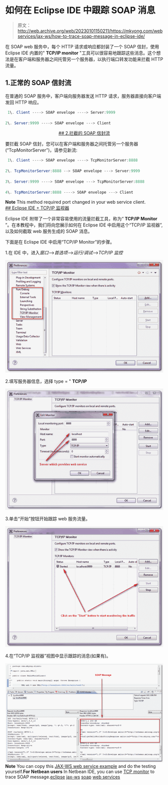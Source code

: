 # 如何在 Eclipse IDE 中跟踪 SOAP 消息

> 原文：<http://web.archive.org/web/20230101150211/https://mkyong.com/webservices/jax-ws/how-to-trace-soap-message-in-eclipse-ide/>

在 SOAP web 服务中，每个 HTTP 请求或响应都封装了一个 SOAP 信封，使用 Eclipse IDE 内置的" **TCP/IP monitor** "工具可以很容易地跟踪这些消息。这个想法是在客户端和服务器之间托管另一个服务器，以执行端口转发功能来拦截 HTTP 流量。

## 1.正常的 SOAP 信封流

在普通的 SOAP 服务中，客户端向服务器发送 HTTP 请求，服务器直接向客户端发回 HTTP 响应。

```java
 1\. Client ----> SOAP envelope ----> Server:9999

2\. Server:9999 ----> SOAP envelope ---> Client 
```

 <ins class="adsbygoogle" style="display:block; text-align:center;" data-ad-format="fluid" data-ad-layout="in-article" data-ad-client="ca-pub-2836379775501347" data-ad-slot="6894224149">## 2.拦截的 SOAP 信封流

要拦截 SOAP 信封，您可以在客户端和服务器之间托管另一个服务器(“TcpMonitorServer”)，请参见新流:

```java
 1\. Client ----> SOAP envelope ----> TcpMonitorServer:8888

2\. TcpMonitorServer:8888 --> SOAP envelope ---> Server:9999

3\. Server:9999 ----> SOAP envelope ---> TcpMonitorServer:8888

4\. TcpMonitorServer:8888 ----> SOAP envelope ---> Client 
```

**Note**
This method required port changed in your web service client. <ins class="adsbygoogle" style="display:block" data-ad-client="ca-pub-2836379775501347" data-ad-slot="8821506761" data-ad-format="auto" data-ad-region="mkyongregion">## Eclipse IDE + TCP/IP 监视器

Eclipse IDE 附带了一个非常容易使用的流量拦截工具，称为“ **TCP/IP Monitor** ”。在本教程中，我们将向您展示如何在 Eclipse IDE 中启用这个“TCP/IP 监视器”,以及如何截取 web 服务生成的 SOAP 消息。

下面是在 Eclispe IDE 中启用“TCP/IP Monitor”的步骤。

1.在 IDE 中，进入*窗口*–>*首选项*–>*运行/调试*–>*TCP/IP 监控*

![eclipse-trace-soap-example1](img/2d3da78cc283a0f5796265b5876f46fb.png "eclipse-trace-soap-example1")

2.填写服务器信息，选择 type = " **TCP/IP**

![eclipse-trace-soap-example2](img/3310cffab7a503599ba61542f46f4732.png "eclipse-trace-soap-example2")

3.单击“开始”按钮开始跟踪 web 服务流量。

![eclipse-trace-soap-example3](img/ba6b1f57b91f3e1e9aaa07d0df68eaa6.png "eclipse-trace-soap-example3")

4.在“TCP/IP 监视器”视图中显示跟踪的消息(如果有)。

![eclipse-trace-soap-example4](img/62768f319167d2d59328e3768284c544.png "eclipse-trace-soap-example4")**Note**
You can copy this [JAX-WS web service example](http://web.archive.org/web/20190214235009/http://www.mkyong.com/webservices/jax-ws/jax-ws-hello-world-example/) and do the testing yourself.**For Netbean users**
In Netbean IDE, you can use [TCP monitor](http://web.archive.org/web/20190214235009/https://tcpmon.dev.java.net/) to trace SOAP message.[eclipse](http://web.archive.org/web/20190214235009/http://www.mkyong.com/tag/eclipse/) [jax-ws](http://web.archive.org/web/20190214235009/http://www.mkyong.com/tag/jax-ws/) [soap](http://web.archive.org/web/20190214235009/http://www.mkyong.com/tag/soap/) [web services](http://web.archive.org/web/20190214235009/http://www.mkyong.com/tag/web-services/)







